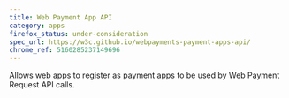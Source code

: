 ```yaml
---
title: Web Payment App API
category: apps
firefox_status: under-consideration
spec_url: https://w3c.github.io/webpayments-payment-apps-api/
chrome_ref: 5160285237149696
---
```


Allows web apps to register as payment apps to be used by Web Payment Request API calls. 
